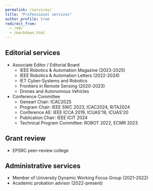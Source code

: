 ```yaml
---
permalink: /services/
title: "Professional services"
author_profile: true
redirect_from: 
  - /md/
  - /markdown.html
---
```


## Editorial services
* Associate Editor / Editorial Board
  * IEEE Robotics & Automation Magazine (2023-2025)
  * IEEE Robotics & Automation Letters (2022-2024)
  * IET Cyber-Systems and Robotics
  * Frontiers in Remote Sensing (2020-2023)
  * Drones and Autonomous Vehicles
* Conference Committee
  * Genearl Chair: ICAC2025
  * Program Chair: IEEE SWC 2023, ICAC2024, RiTA2024
  * Conference AE: IEEE ICCA 2019, ICUAS'19, ICUAS'20
  * Publication Chair: IEEE ICIT 2024
  * Technical Program Committee: ROBOT 2022, ECMR 2023

## Grant review 
* EPSRC peer-review college 

## Administrative services
* Member of University Dynamic Working Focus Group (2021-2022)
* Academic probation advisor (2022-present)
